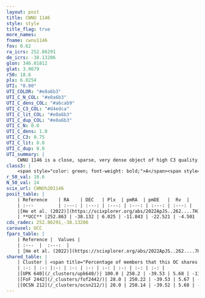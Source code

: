 ```yaml
---
layout: post
title: CWNU 1146
style: style
title_flag: true
more_names: 
fname: cwnu1146
fov: 0.62
ra_icrs: 252.86291
de_icrs: -38.13206
glon: 346.01812
glat: 3.9679
r50: 18.6
plx: 6.0254
UTI: "0.00"
UTI_COLOR: "#e0a6b3"
UTI_C_N_COL: "#e0a6b3"
UTI_C_dens_COL: "#a6cab9"
UTI_C_C3_COL: "#d4edca"
UTI_C_lit_COL: "#e0a6b3"
UTI_C_dup_COL: "#e0a6b3"
UTI_C_N: 0.0
UTI_C_dens: 1.0
UTI_C_C3: 0.75
UTI_C_lit: 0.0
UTI_C_dup: 0.0
UTI_summary: |
    CWNU 1146 is a close, sparse, very dense object of high C3 quality. It was recently reported in the literature.<br><br><span style="color: #99180f; font-weight: bold;">Warning: </span>This is very likely a duplicate object, which shares a large percentage of members with at least one previously reported entry.<br><br><span style="color: #99180f; font-weight: bold;">Warning: </span>contains less than 25 stars with <i>P>0.5</i> estimated.
class3: |
    <span style="color: green; font-weight: bold;">A</span><span style="color: #FFC300; font-weight: bold;">B</span>
r_50_val: 18.6
N_50_val: 24
scix_url: CWNU%201146
posit_table: |
    | Reference    | RA    | DEC   | Plx  | pmRA  | pmDE   |  Rv  |
    | :---         | :---: | :---: | :---: | :---: | :---: | :---: |
    |[He et al. (2022)](https://scixplorer.org/abs/2022ApJS..262....7H) | 252.937 | -38.101 | 6.035 | -11.843 | -22.521 | -- |
    | **UCC** |252.863 | -38.132 | 6.025 | -11.843 | -22.521 | -4.501 | 
cds_radec: 252.86291,-38.13206
carousel: UCC
fpars_table: |
    | Reference |  Values |
    | :---  |  :---:  |
    | [He et al. (2022)](https://scixplorer.org/abs/2022ApJS..262....7H) | `A0=0.05, logAge=7.15` |
shared_table: |
    | Cluster | <span title="Percentage of members that this OC shares with the ones listed">%</span>   | RA   | DEC   | Plx   | pmRA  | pmDE  | Rv | UTI |
    | :-: | :-: |:-: | :-: | :-: | :-: | :-: | :-: | :-: |
    |[UPK 640](/_clusters/upk640/)| 100.0 | 250.2 | -39.53 | 5.68 | -11.94 | -21.35 | 0.54 |0.92 |
    |[FoF 2442](/_clusters/fof2442/)| 28.0 | 250.22 | -39.53 | 5.67 | -11.92 | -21.3 | 0.21 |0.0 |
    |[OCSN 212](/_clusters/ocsn212/)| 20.0 | 250.14 | -39.52 | 5.68 | -11.94 | -21.32 | 0.2 |0.0 |
---
```

